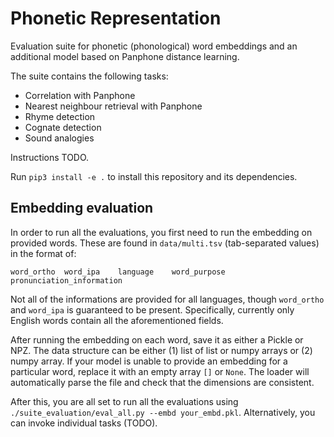 # Phonetic Representation

Evaluation suite for phonetic (phonological) word embeddings and an additional model based on Panphone distance learning.

The suite contains the following tasks:
- Correlation with Panphone
- Nearest neighbour retrieval with Panphone
- Rhyme detection
- Cognate detection
- Sound analogies

Instructions TODO.

Run `pip3 install -e .` to install this repository and its dependencies.

## Embedding evaluation

In order to run all the evaluations, you first need to run the embedding on provided words.
These are found in `data/multi.tsv` (tab-separated values) in the format of:
```
word_ortho	word_ipa	language	word_purpose	pronunciation_information
```
Not all of the informations are provided for all languages, though `word_ortho` and `word_ipa` is guaranteed to be present.
Specifically, currently only English words contain all the aforementioned fields.

After running the embedding on each word, save it as either a Pickle or NPZ. 
The data structure can be either (1) list of list or numpy arrays or (2) numpy array.
If your model is unable to provide an embedding for a particular word, replace it with an empty array `[]` or `None`.
The loader will automatically parse the file and check that the dimensions are consistent.

After this, you are all set to run all the evaluations using `./suite_evaluation/eval_all.py --embd your_embd.pkl`.
Alternatively, you can invoke individual tasks (TODO).